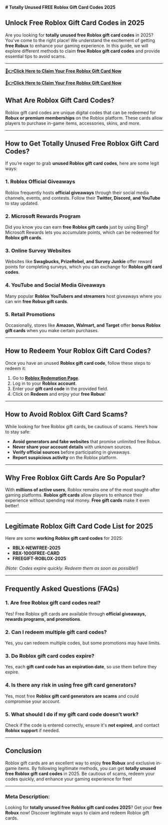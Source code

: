 **# Totally Unused FREE Roblox Gift Card Codes 2025**

## **Unlock Free Roblox Gift Card Codes in 2025**
Are you looking for **totally unused free Roblox gift card codes** in 2025? You've come to the right place! We understand the excitement of getting **free Robux** to enhance your gaming experience. In this guide, we will explore different methods to claim **free Roblox gift card codes** and provide essential tips to avoid scams.

---
**[🔴👉Click Here to Claim Your Free Roblox Gift Card Now](https://rosofferzone.com/)**

**[🔴👉Click Here to Claim Your Free Roblox Gift Card Now](https://rosofferzone.com/)**


## **What Are Roblox Gift Card Codes?**
Roblox gift card codes are unique digital codes that can be redeemed for **Robux or premium memberships** on the Roblox platform. These cards allow players to purchase in-game items, accessories, skins, and more.

---

## **How to Get Totally Unused Free Roblox Gift Card Codes?**
If you’re eager to grab **unused Roblox gift card codes**, here are some legit ways:

### **1. Roblox Official Giveaways**
Roblox frequently hosts **official giveaways** through their social media channels, events, and contests. Follow their **Twitter, Discord, and YouTube** to stay updated.

### **2. Microsoft Rewards Program**
Did you know you can earn **free Roblox gift cards** just by using Bing? Microsoft Rewards lets you accumulate points, which can be redeemed for **Roblox gift cards**.

### **3. Online Survey Websites**
Websites like **Swagbucks, PrizeRebel, and Survey Junkie** offer reward points for completing surveys, which you can exchange for **Roblox gift card codes**.

### **4. YouTube and Social Media Giveaways**
Many popular **Roblox YouTubers and streamers** host giveaways where you can win **free Robux gift cards**.

### **5. Retail Promotions**
Occasionally, stores like **Amazon, Walmart, and Target** offer **bonus Roblox gift cards** when you make certain purchases.

---

## **How to Redeem Your Roblox Gift Card Codes?**
Once you have an unused **Roblox gift card code**, follow these steps to redeem it:

1. Go to [**Roblox Redemption Page**](https://www.roblox.com/redeem).
2. Log in to your **Roblox account**.
3. Enter your **gift card code** in the provided field.
4. Click on **Redeem** and enjoy your **free Robux**!

---

## **How to Avoid Roblox Gift Card Scams?**
While looking for free Roblox gift cards, be cautious of scams. Here’s how to stay safe:

- **Avoid generators and fake websites** that promise unlimited free Robux.
- **Never share your account details** with unknown sources.
- **Verify official sources** before participating in giveaways.
- **Report suspicious activity** on the Roblox platform.

---

## **Why Free Roblox Gift Cards Are So Popular?**
With **millions of active users**, Roblox remains one of the most sought-after gaming platforms. **Roblox gift cards** allow players to enhance their experience without spending real money. **Free gift cards** make it even better!

---

## **Legitimate Roblox Gift Card Code List for 2025**
Here are some **working Roblox gift card codes** for 2025:

- **RBLX-NEWFREE-2025**
- **RBX-1000FREE-CARD**
- **FREEGIFT-ROBLOX-2025**

*(Note: Codes expire quickly. Redeem them as soon as possible!)*

---

## **Frequently Asked Questions (FAQs)**

### **1. Are free Roblox gift card codes real?**
Yes! Free Roblox gift cards are available through **official giveaways, rewards programs, and promotions**.

### **2. Can I redeem multiple gift card codes?**
Yes, you can redeem multiple codes, but some promotions may have limits.

### **3. Do Roblox gift card codes expire?**
Yes, each **gift card code has an expiration date**, so use them before they expire.

### **4. Is there any risk in using free gift card generators?**
Yes, most free **Roblox gift card generators are scams** and could compromise your account.

### **5. What should I do if my gift card code doesn’t work?**
Check if the code is entered correctly, ensure it's **not expired**, and contact **Roblox support** if needed.

---

## **Conclusion**
Roblox gift cards are an excellent way to enjoy **free Robux** and exclusive in-game items. By following legitimate methods, you can get **totally unused free Roblox gift card codes** in 2025. Be cautious of scams, redeem your codes quickly, and enhance your gaming experience for free!

---

### **Meta Description:**
Looking for **totally unused free Roblox gift card codes 2025**? Get your **free Robux** now! Discover legitimate ways to claim and redeem Roblox gift cards.

